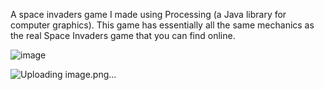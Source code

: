 A space invaders game I made using Processing (a Java library for computer graphics). This game has essentially all the same mechanics as the real Space Invaders game that you can find online.

![image](https://github.com/nathanielyong/Processing---Space-Invaders/assets/30609137/ab8fbd81-c7a8-4ce9-9034-97fe74d3ad10)

![Uploading image.png…]()
